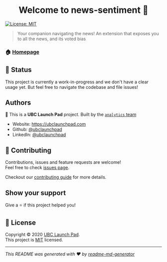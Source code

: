<h1 align="center">Welcome to news-sentiment 👋</h1>
<p>
  <a href="https://github.com/ubclaunchpad/news-sentiment/blob/main/LICENSE" target="_blank">
    <img alt="License: MIT" src="https://img.shields.io/badge/License-MIT-yellow.svg" />
  </a>
</p>

> Your companion navigating the news! An extension that exposes you to all the news, and its voted bias

### 🏠 [Homepage](https://github.com/ubclaunchpad/news-sentiment)

## 🚀 Status
This project is currently a work-in-progress and we don't have a clear usage yet. But feel free to navigate the codebase and file issues!

## Authors

👤 This is a **UBC Launch Pad** project. Built by the [`analytics` team](https://github.com/orgs/ubclaunchpad/teams/analytics)

* Website: https://ubclaunchpad.com
* Github: [@ubclaunchpad](https://github.com/ubclaunchpad)
* LinkedIn: [@ubclaunchpad](https://www.linkedin.com/company/ubclaunchpad/)

## 🤝 Contributing

Contributions, issues and feature requests are welcome!<br />Feel free to check [issues page](https://github.com/ubclaunchpad/news-sentiment/issues). 

Checkout our [contributing guide](./CONTRIBUTING.md) for more details.

## Show your support

Give a ⭐️ if this project helped you!

## 📝 License

Copyright © 2020 [UBC Launch Pad](https://github.com/ubclaunchpad).<br />
This project is [MIT](https://github.com/ubclaunchpad/news-sentiment/blob/main/LICENSE) licensed.

***
_This README was generated with ❤️ by [readme-md-generator](https://github.com/kefranabg/readme-md-generator)_
